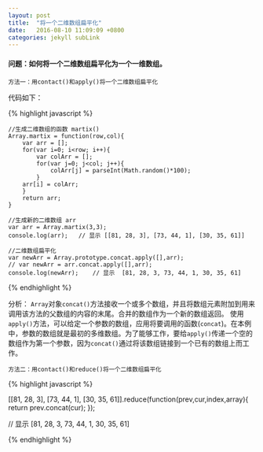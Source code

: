 ```yaml
---
layout: post
title:  "将一个二维数组扁平化"
date:   2016-08-10 11:09:09 +0800
categories: jekyll subLink
---
```


#### 问题：如何将一个二维数组扁平化为一个一维数组。

`方法一：用contact()和apply()将一个二维数组扁平化`

代码如下：

{% highlight javascript %}
	
	//生成二维数组的函数 martix()
	Array.martix = function(row,col){
	  	var arr = [];
	  	for(var i=0; i<row; i++){
	  		var colArr = [];
	  		for(var j=0; j<col; j++){
	  			colArr[j] = parseInt(Math.random()*100);
	  		}
	  	arr[i] = colArr;
	  	}
	  	return arr;
	}

	//生成新的二维数组 arr
	var arr = Array.martix(3,3);
	console.log(arr);	// 显示 [[81, 28, 3], [73, 44, 1], [30, 35, 61]]

	//二维数组扁平化
	var newArr = Array.prototype.concat.apply([],arr);
	// var newArr = arr.concat.apply([],arr);
	console.log(newArr);	// 显示  [81, 28, 3, 73, 44, 1, 30, 35, 61]

{% endhighlight %}

分析：
`Array`对象`concat()`方法接收一个或多个数组，并且将数组元素附加到用来调用该方法的父数组的内容的末尾。合并的数组作为一个新的数组返回。
使用`apply()`方法，可以给定一个参数的数组，应用将要调用的函数(`concat`)。在本例中，参数的数组就是最初的多维数组。为了能够工作，要给`apply()`传递一个空的数组作为第一个参数，因为`concat()`通过将该数组链接到一个已有的数组上而工作。

`方法二：用contact()和reduce()将一个二维数组扁平化`

{% highlight javascript %}
	
[[81, 28, 3], [73, 44, 1], [30, 35, 61]].reduce(function(prev,cur,index,array){
	return prev.concat(cur);
});

// 显示  [81, 28, 3, 73, 44, 1, 30, 35, 61]

{% endhighlight %}








